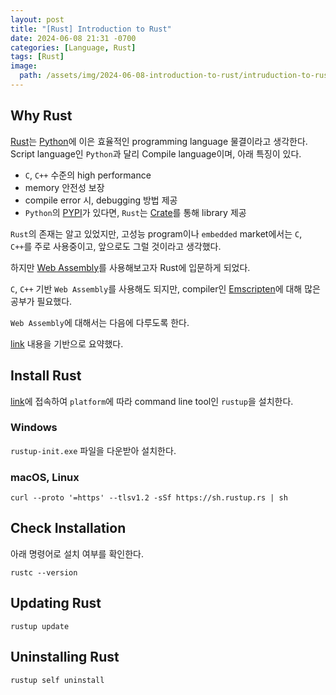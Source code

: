 ```yaml
---
layout: post
title: "[Rust] Introduction to Rust"
date: 2024-06-08 21:31 -0700
categories: [Language, Rust]
tags: [Rust]
image:
  path: /assets/img/2024-06-08-introduction-to-rust/intruduction-to-rust.jpeg
---
```


## Why Rust

[Rust][rust]는 [Python][python]에 이은 효율적인 programming language 물결이라고 생각한다. Script language인 `Python`과 달리 Compile language이며, 아래 특징이 있다.

- `C`, `C++` 수준의 high performance
- memory 안전성 보장
- compile error 시, debugging 방법 제공
- `Python`의 [PYPI][pypi]가 있다면, `Rust`는 [Crate][crates]를 통해 library 제공

`Rust`의 존재는 알고 있었지만, 고성능 program이나 `embedded` market에서는 `C`, `C++`를 주로 사용중이고, 앞으로도 그럴 것이라고 생각했다.

하지만 [Web Assembly][web-assembly]를 사용해보고자 Rust에 입문하게 되었다.

`C`, `C++` 기반 `Web Assembly`를 사용해도 되지만, compiler인 [Emscripten][emscripten]에 대해 많은 공부가 필요했다.

`Web Assembly`에 대해서는 다음에 다루도록 한다.

[link][rust-lang] 내용을 기반으로 요약했다.

## Install Rust

[link][install-rust]에 접속하여 `platform`에 따라 command line tool인 `rustup`을 설치한다.

### Windows

`rustup-init.exe` 파일을 다운받아 설치한다.

### macOS, Linux

```console
curl --proto '=https' --tlsv1.2 -sSf https://sh.rustup.rs | sh
```

## Check Installation

아래 명령어로 설치 여부를 확인한다.

```console
rustc --version
```

## Updating Rust

```console
rustup update
```

## Uninstalling Rust

```console
rustup self uninstall
```

[rust]: https://www.rust-lang.org
[python]: https://www.python.org
[pypi]: https://pypi.org
[crates]: https://crates.io
[web-assembly]: https://webassembly.org
[emscripten]: https://emscripten.org
[install-rust]: https://www.rust-lang.org/tools/install
[rust-lang]: https://doc.rust-lang.org/book/title-page.html
